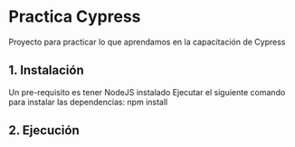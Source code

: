 # Practica Cypress
Proyecto para practicar lo que aprendamos en la capacitación de Cypress

## 1. Instalación
Un pre-requisito es tener NodeJS instalado
Ejecutar el siguiente comando para instalar las dependencias:
    npm install

## 2. Ejecución
